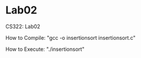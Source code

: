 # Lab02
CS322: Lab02

How to Compile:
"gcc -o insertionsort insertionsort.c"

How to Execute:
"./insertionsort"
